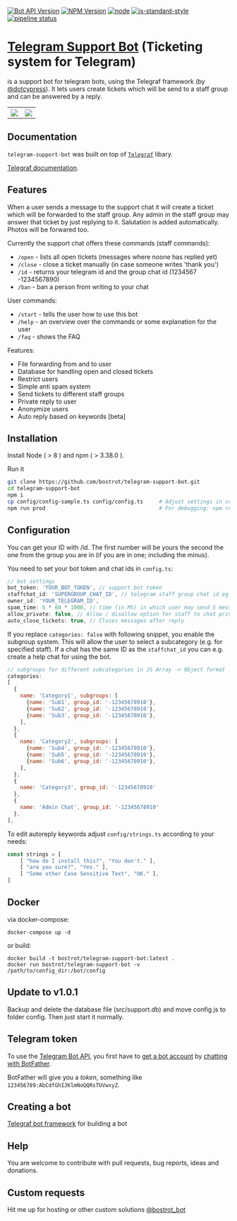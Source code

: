 

[![Bot API Version](https://img.shields.io/badge/Bot%20API-v4.8-f36caf.svg?style=flat-square)](https://core.telegram.org/bots/api)
[![NPM Version](https://img.shields.io/npm/v/telegraf.svg?style=flat-square)](https://www.npmjs.com/)
[![node](https://img.shields.io/node/v/telegraf.svg?style=flat-square)](https://www.npmjs.com/package/)
[![js-standard-style](https://img.shields.io/badge/code%20style-standard-brightgreen.svg?style=flat-square)](http://standardjs.com/)
[![pipeline status](https://gitlab.com/botty-group/erics-container-repo/badges/main/pipeline.svg)](https://gitlab.com/botty-group/erics-container-repo/-/pipelines)

# [Telegram Support Bot](https://github.com/bostrot/telegram-support-bot) (Ticketing system for Telegram)
is a support bot for telegram bots, using the Telegraf framework (by [@dotcypress](https://github.com/dotcypress)). It lets users create tickets which will be send to a staff group and can be answered by a reply.

<table>
<tr>
<th><img src="https://i.imgur.com/du5KZ1C.jpg" /></th>
<th><img src="https://i.imgur.com/N2002b0.jpg" /></th>
</tr>
</table>

## Documentation

`telegram-support-bot` was built on top of [`Telegraf`](https://github.com/telegraf/telegraf) libary.

[Telegraf documentation](http://telegraf.js.org).


## Features

When a user sends a message to the support chat it will create a ticket which will be forwarded to the staff group. Any admin in the staff group may answer that ticket by just replying to it. Salutation is added automatically. Photos will be forwared too.

Currently the support chat offers these commands (staff commands):
* `/open` - lists all open tickets (messages where noone has replied yet)
* `/close` - close a ticket manually (in case someone writes 'thank you')
* `/id` - returns your telegram id and the group chat id (1234567 -1234567890)
* `/ban` - ban a person from writing to your chat

User commands:
* `/start` - tells the user how to use this bot
* `/help` - an overview over the commands or some explanation for the user
* `/faq` - shows the FAQ

Features:
* File forwarding from and to user
* Database for handling open and closed tickets
* Restrict users
* Simple anti spam system
* Send tickets to different staff groups
* Private reply to user
* Anonymize users
* Auto reply based on keywords [beta]

## Installation

Install Node ( > 8 ) and npm ( > 3.38.0 ).

Run it
```bash
git clone https://github.com/bostrot/telegram-support-bot.git
cd telegram-support-bot
npm i
cp config/config-sample.ts config/config.ts     # Adjust settings in config.ts
npm run prod                                    # For debugging: npm run dev
```

## Configuration

You can get your ID with /id. The first number will be yours the second the one from the group you are in (if you are in one; including the minus).

You need to set your bot token and chat ids in `config.ts`:

```js
// bot settings
bot_token: 'YOUR_BOT_TOKEN', // support bot token
staffchat_id: 'SUPERGROUP_CHAT_ID', // telegram staff group chat id eg. -123456789
owner_id: 'YOUR_TELEGRAM_ID',
spam_time: 5 * 60 * 1000, // time (in MS) in which user may send 5 messages
allow_private: false, // Allow / disallow option for staff to chat privately
auto_close_tickets: true, // Closes messages after reply
```

If you replace `categories: false` with following snippet, you enable the subgroup system.
This will allow the user to select a subcategory (e.g. for specified staff). If a chat has the same ID
as the `staffchat_id` you can e.g. create a help chat for using the bot.

```js
// subgroups for different subcategories in JS Array -> Object format
categories:
[
  {
    name: 'Category1', subgroups: [
      {name: 'Sub1', group_id: '-12345678910'},
      {name: 'Sub2', group_id: '-12345678910'},
      {name: 'Sub3', group_id: '-12345678910'},
    ],
  },
  {
    name: 'Category2', subgroups: [
      {name: 'Sub4', group_id: '-12345678910'},
      {name: 'Sub5', group_id: '-12345678910'},
      {name: 'Sub6', group_id: '-12345678910'},
    ],
  },
  {
    name: 'Category3', group_id: '-12345678910'
  },
  {
    name: 'Admin Chat', group_id: '-12345678910' 
  },
],
```

To edit autoreply keywords adjust `config/strings.ts` according to your needs:

```js
const strings = [
    [ "how do I install this?", "You don't." ],
    [ "are you sure?", "Yes." ],
    [ "Some other Case Sensitive Text", "OK." ],
]
```

## Docker

via docker-compose:
```
docker-compose up -d
```

or build:

```
docker build -t bostrot/telegram-support-bot:latest .
docker run bostrot/telegram-support-bot -v /path/to/config_dir:/bot/config
```

## Update to v1.0.1

Backup and delete the database file (src/support.db) and move config.js to folder config. Then just start it normally.

## Telegram token

To use the [Telegram Bot API](https://core.telegram.org/bots/api), 
you first have to [get a bot account](https://core.telegram.org/bots) 
by [chatting with BotFather](https://core.telegram.org/bots#6-botfather).

BotFather will give you a *token*, something like `123456789:AbCdfGhIJKlmNoQQRsTUVwxyZ`.

## Creating a bot

[Telegraf bot framework](https://github.com/telegraf/telegraf) for building a bot


## Help

You are welcome to contribute with pull requests, bug reports, ideas and donations.

## Custom requests

Hit me up for hosting or other custom solutions [@bostrot_bot](http://t.me/bostrot_bot)
